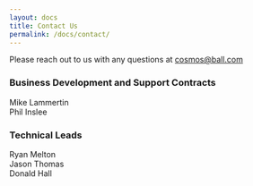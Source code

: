 ```yaml
---
layout: docs
title: Contact Us
permalink: /docs/contact/
---
```


Please reach out to us with any questions at [cosmos@ball.com](mailto:cosmos@ball.com?subject=COSMOS%20Open%20Source%20Inquiry&body=I%20have%20a%20question)

### Business Development and Support Contracts

Mike Lammertin<br/>
Phil Inslee<br/>

### Technical Leads

Ryan Melton<br/>
Jason Thomas<br/>
Donald Hall<br/>

